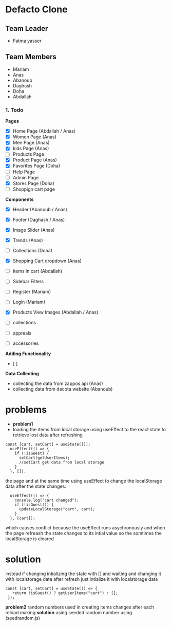 # Defacto Clone
## Team Leader
- Fatma yasser

## Team Members
- Mariam
- Anas
- Abanoub
- Daghash 
- Doha
- Abdallah

### 1. Todo

**Pages**
- [x] Home Page  (Abdallah / Anas)
- [x] Women Page (Anas)
- [x] Men Page (Anas)
- [x] kids Page (Anas)
- [ ] Products Page
- [x] Product Page  (Anas)
- [x] Favorites Page (Doha)
- [ ] Help Page
- [ ] Admin Page
- [x] Stores Page (Doha)
- [ ] Shoppign cart page

**Components**
- [x] Header (Abanoub / Anas)
- [x] Footer (Daghash / Anas)
- [x] Image Slider (Anas)
- [x] Trends  (Anas)
- [ ] Collections   (Doha)
- [x] Shopping Cart dropdown (Anas)
- [ ] items in cart  (Abdallah)  
- [ ] Sidebar Filters
- [ ] Register (Mariam)
- [ ] Login   (Mariam)
- [x] Products View Images (Abdallah / Anas)
- [ ] collections
- [ ] appreals
- [ ] accessories


**Adding Functionality**
- [ ]


**Data Collecting**
- collecting the data from zappos api  (Anas)
- collecting data from decota website  (Abanoub)

# problems
- **problem1**
- loading  the items from local storage using   useEffect to the react state to retrieve lost data after refreshing 
```
const [cart, setCart] = useState([]);
  useEffect(() => {
    if (!isGuest) {
      setCart(getUserItems);
      //setCart get data from local storage
    }
  }, []);
```
the page and at the same time using useEffect to change the localStorage data after the state changes:
```
  useEffect(() => {
    console.log("cart changed");
    if (!isGuest()) {
      updateLocalStorage("cart", cart);
    }
  }, [cart]);

```
 which causes conflict because the useEffect runs asychronously and when the page refreash the state changes to its intial value so the somtimes the localStorage is cleared

 # solution 
 instead if changing intializing the state with [] and waiting and changing it with localstorage data after refresh just intialize it with localstorage data
 ```
 const [cart, setCart] = useState(() => {
    return !isGuest() ? getUserItems("cart") : [];
  });
 ```
 **problem2** random numbers used in creating items changes after each reload making
 **solution**  using seeded random number using (seedrandom.js) 